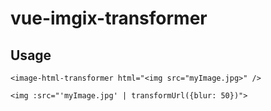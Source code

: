 # vue-imgix-transformer

## Usage

`<image-html-transformer html="<img src="myImage.jpg>" />`

`<img :src="'myImage.jpg' | transformUrl({blur: 50})">`